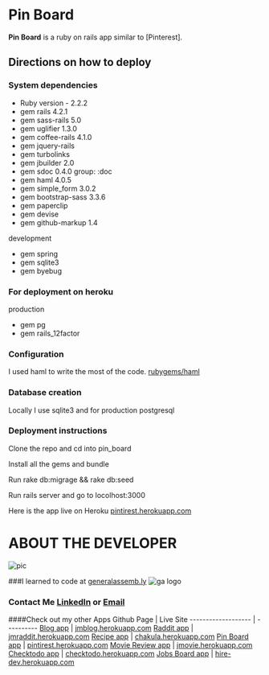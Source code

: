# Pin Board
**Pin Board** is a ruby on rails app similar to [Pinterest].
## Directions on how to deploy
### System dependencies
* Ruby version - 2.2.2
* gem rails 4.2.1
* gem sass-rails 5.0
* gem uglifier 1.3.0
* gem coffee-rails 4.1.0
* gem jquery-rails
* gem turbolinks
* gem jbuilder 2.0
* gem sdoc 0.4.0 group: :doc
* gem haml 4.0.5
* gem simple_form 3.0.2
* gem bootstrap-sass 3.3.6
* gem paperclip
* gem devise
* gem github-markup 1.4

development

* gem spring
* gem sqlite3
* gem byebug

### For deployment on heroku
production

* gem pg
* gem rails_12factor

### Configuration
I used haml to write the most of the code.
[rubygems/haml](https://rubygems.org/gems/haml)
### Database creation
Locally I use sqlite3 and for production postgresql
### Deployment instructions
Clone the repo and cd into pin_board

Install all the gems and bundle

Run rake db:migrage && rake db:seed

Run rails server and go to locolhost:3000

Here is the app live on Heroku [pintirest.herokuapp.com]

# ABOUT THE DEVELOPER

![pic](https://media.licdn.com/mpr/mpr/shrinknp_400_400/p/6/005/0a8/375/381adb6.jpg)

###I learned to code at [generalassemb.ly] ![ga logo](https://media.licdn.com/media/p/3/005/0a3/2df/1671d50.png)
### Contact Me [LinkedIn](https://www.linkedin.com/in/kenyacode) or [Email](mailto:kenyadevelop@gmail.com)
####Check out my other Apps
Github Page         | Live Site
------------------- | ----------
 [Blog app]         | [jmblog.herokuapp.com]
 [Raddit app]       | [jmraddit.herokuapp.com]
 [Recipe app]       | [chakula.herokuapp.com]
 [Pin Board app]    | [pintirest.herokuapp.com]
 [Movie Review app] | [jmovie.herokuapp.com]
 [Checktodo app]    | [checktodo.herokuapp.com]
 [Jobs Board app]   | [hire-dev.herokuapp.com]

[Blog app]:https://github.com/kenyacode/blog
[jmblog.herokuapp.com]:https://jmblog.herokuapp.com

[Raddit app]:https://github.com/kenyacode/raddit
[jmraddit.herokuapp.com]:https://jmraddit.herokuapp.com

[Recipe app]:https://github.com/kenyacode/recipe-app
[chakula.herokuapp.com]:https://chakula.herokuapp.com

[Pin Board app]:https://github.com/kenyacode/pin_board
[pintirest.herokuapp.com]:https://pintirest.herokuapp.com

[Checktodo app]:https://github.com/kenyacode/checktodo
[checktodo.herokuapp.com]:https://checktodo.herokuapp.com/

[Jobs Board app]:https://github.com/kenyacode/jobs_board
[hire-dev.herokuapp.com]:https://hire-dev.herokuapp.com

[Movie Review app]:https://github.com/kenyacode/movie_review
[jmovie.herokuapp.com]:https://jmovie.herokuapp.com

[generalassemb.ly]:https://generalassemb.ly
